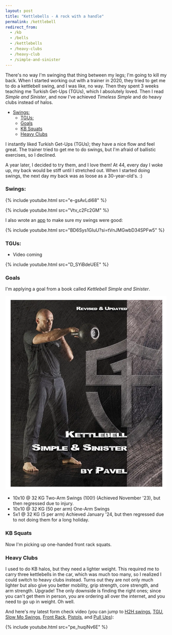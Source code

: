 ```yaml
---
layout: post
title: "Kettlebells - A rock with a handle"
permalink: /kettlebell
redirect_from:
  - /kb
  - /bells
  - /kettlebells
  - /heavy-clubs
  - /heavy-club
  - /simple-and-sinister
---
```


There's no way I'm swinging that thing between my legs; I'm going to kill my back. When I started working out with a trainer in 2020, they tried to get me to do a kettlebell swing, and I was like, no way. Then they spent 3 weeks teaching me Turkish Get-Ups (TGUs), which I absolutely loved. Then I read _Simple and Sinister_, and now I've achieved _Timeless Simple_ and do heavy clubs instead of halos.

<!-- prettier-ignore-start -->
<!-- vim-markdown-toc-start -->

- [Swings:](#swings)
  - [TGUs:](#tgus)
  - [Goals](#goals)
  - [KB Squats](#kb-squats)
  - [Heavy Clubs](#heavy-clubs)

<!-- vim-markdown-toc-end -->
<!-- prettier-ignore-end -->

I instantly liked Turkish Get-Ups (TGUs); they have a nice flow and feel great. The trainer tried to get me to do swings, but I'm afraid of ballistic exercises, so I declined.

A year later, I decided to try them, and I love them! At 44, every day I woke up, my back would be stiff until I stretched out. When I started doing swings, the next day my back was as loose as a 30-year-old's. :)

### Swings:

{% include youtube.html src="e-gsAvLdi68" %}

{% include youtube.html src="Vtv_c2Fc2GM" %}

I also wrote an [app](https://github.com/idvorkin/video-edit/blob/3676fd9d827ee881eb90a1914ee21ab37e417756/yolo.py?plain=1#L112) to make sure my swings were good:

{% include youtube.html src="BD6Sys1GIuU?si=tVnJMGwbD34SPFw5" %}

### TGUs:

- Video coming

{% include youtube.html src="D_SYiBdeUEE" %}

### Goals

I'm applying a goal from a book called _Kettlebell Simple and Sinister_.

![](https://raw.githubusercontent.com/idvorkin/ipaste/main/20241214_102150.webp)

- 10x10 @ 32 KG Two-Arm Swings (100!) (Achieved November '23), but then regressed due to injury.
- 10x10 @ 32 KG (50 per arm) One-Arm Swings
- 5x1 @ 32 KG (5 per arm) Achieved January '24, but then regressed due to not doing them for a long holiday.

### KB Squats

Now I'm picking up one-handed front rack squats.

### Heavy Clubs

I used to do KB halos, but they need a lighter weight. This required me to carry three kettlebells in the car, which was much too many, so I realized I could switch to heavy clubs instead. Turns out they are not only much lighter but also give you better mobility, grip strength, core strength, and arm strength. Upgrade! The only downside is finding the right ones; since you can't get them in person, you are ordering all over the internet, and you need to go up in weight. Oh well.

And here's my latest form check video (you can jump to [H2H swings](https://www.youtube.com/watch?v=pe_huqiNv6E&t=0s), [TGU](https://www.youtube.com/watch?v=pe_huqiNv6E&t=27s), [Slow Mo Swings](https://www.youtube.com/watch?v=pe_huqiNv6E&t=60s), [Front Rack](https://www.youtube.com/watch?v=pe_huqiNv6E&t=90s), [Pistols](https://www.youtube.com/watch?v=pe_huqiNv6E&t=120s), and [Pull Ups](https://www.youtube.com/watch?v=pe_huqiNv6E&t=150s)):

{% include youtube.html src="pe_huqiNv6E" %}
